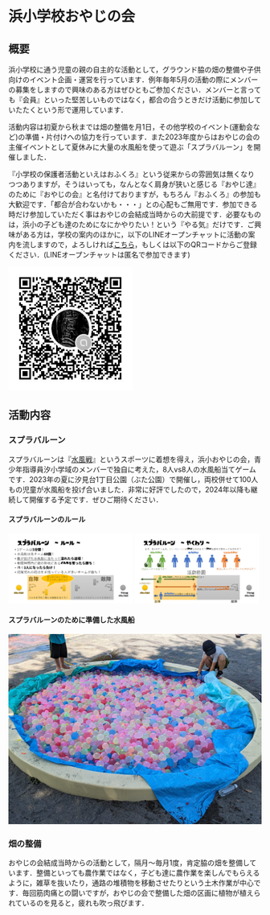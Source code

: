 # 浜小学校おやじの会

## 概要

浜小学校に通う児童の親の自主的な活動として，グラウンド脇の畑の整備や子供向けのイベント企画・運営を行っています．例年毎年5月の活動の際にメンバーの募集をしますので興味のある方はぜひともご参加ください．メンバーと言っても『会員』といった堅苦しいものではなく，都合の合うときだけ活動に参加していたたくという形で運用しています．

活動内容は初夏から秋までは畑の整備を月1日，その他学校のイベント(運動会など)の準備・片付けへの協力を行っています．また2023年度からはおやじの会の主催イベントとして夏休みに大量の水風船を使って遊ぶ「スプラバルーン」を開催しました．

『小学校の保護者活動といえはおふくろ』という従来からの雰囲気は無くなりつつありますが，そうはいっても，なんとなく肩身が狭いと感じる『おやじ達』のために『おやじの会』と名付けておりますが，もちろん『おふくろ』の参加も大歓迎です．「都合が合わないかも・・・」との心配もご無用です．参加できる時だけ参加していただく事はおやじの会結成当時からの大前提です．必要なものは，浜小の子ども達のためになにかやりたい！という『やる気』だけです．ご興味がある方は，学校の案内のほかに，以下のLINEオープンチャットに活動の案内を流しますので，よろしければ[こちら](https://line.me/ti/g2/XN00fHKECb8q8xNmllkZUaaP7T0sHTS7Rd0dcw?utm_source=invitation&utm_medium=QR_code&utm_campaign=default)，もしくは以下のQRコードからご登録ください．(LINEオープンチャットは匿名で参加できます)

<img src="/line_qr.png" width="49%">

## 活動内容

### スプラバルーン

スプラバルーンは『[水風戦](https://mizufusen.amebaownd.com/pages/1483682/page_201707100933)』というスポーツに着想を得え，浜小おやじの会，青少年指導員汐小学域のメンバーで独自に考えた，8人vs8人の水風船当てゲームです．2023年の夏に汐見台1丁目公園（ぶた公園）で開催し，両校併せて100人もの児童が水風船を投げ合いました．非常に好評でしたので，2024年以降も継続して開催する予定です．ぜひご期待ください．

#### スプラバルーンのルール
<img src="/splaballoon-rule1.jpg" width="49%"> <img src="/splaballoon-rule2.jpg" width="49%">

#### スプラバルーンのために準備した水風船

<img src="/splaballoon-photo.jpg">

### 畑の整備

おやじの会結成当時からの活動として，隔月～毎月1度，肯定脇の畑を整備しています．整備といっても農作業ではなく，子ども達に農作業を楽しんでもらえるように，雑草を抜いたり，通路の堆積物を移動させたりという土木作業が中心です．毎回筋肉痛との闘いですが，おやじの会で整備した畑の区画に植物が植えられているのを見ると，疲れも吹っ飛びます．
